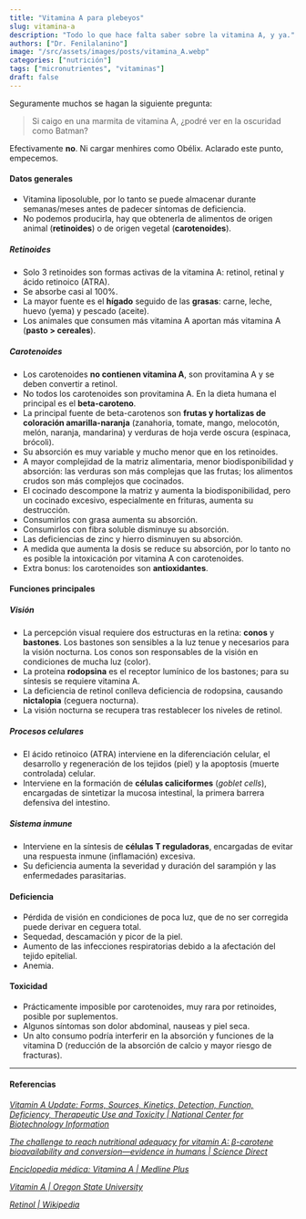 ```yaml
---
title: "Vitamina A para plebeyos"
slug: vitamina-a
description: "Todo lo que hace falta saber sobre la vitamina A, y ya."
authors: ["Dr. Fenilalanino"]
image: "/src/assets/images/posts/vitamina_A.webp"
categories: ["nutrición"]
tags: ["micronutrientes", "vitaminas"]
draft: false
---
```


Seguramente muchos se hagan la siguiente pregunta:

> Si caigo en una marmita de vitamina A, ¿podré ver en la oscuridad como Batman?

Efectivamente **no**. Ni cargar menhires como Obélix. Aclarado este punto, empecemos.


#### Datos generales
- Vitamina liposoluble, por lo tanto se puede almacenar durante semanas/meses antes de padecer síntomas de deficiencia.
- No podemos producirla, hay que obtenerla de alimentos de origen animal (**retinoides**) o de origen vegetal (**carotenoides**).

##### Retinoides
- Solo 3 retinoides son formas activas de la vitamina A: retinol, retinal y ácido retinoico (ATRA).
- Se absorbe casi al 100%.
- La mayor fuente es el **hígado** seguido de las **grasas**: carne, leche, huevo (yema) y pescado (aceite).
- Los animales que consumen más vitamina A aportan más vitamina A (**pasto > cereales**).

##### Carotenoides
- Los carotenoides **no contienen vitamina A**, son provitamina A y se deben convertir a retinol.
- No todos los carotenoides son provitamina A. En la dieta humana el principal es el **beta-caroteno**.
- La principal fuente de beta-carotenos son **frutas y hortalizas de coloración amarilla-naranja** (zanahoria, tomate, mango, melocotón, melón, naranja, mandarina) y verduras de hoja verde oscura (espinaca, brócoli).
- Su absorción es muy variable y mucho menor que en los retinoides.
- A mayor complejidad de la matriz alimentaria, menor biodisponibilidad y absorción: las verduras son más complejas que las frutas; los alimentos crudos son más complejos que cocinados.
- El cocinado descompone la matriz y aumenta la biodisponibilidad, pero un cocinado excesivo, especialmente en frituras, aumenta su destrucción.
- Consumirlos con grasa aumenta su absorción.
- Consumirlos con fibra soluble disminuye su absorción.
- Las deficiencias de zinc y hierro disminuyen su absorción.
- A medida que aumenta la dosis se reduce su absorción, por lo tanto no es posible la intoxicación por vitamina A con carotenoides.
- Extra bonus: los carotenoides son **antioxidantes**.


#### Funciones principales

##### Visión
- La percepción visual requiere dos estructuras en la retina: **conos** y **bastones**. Los bastones son sensibles a la luz tenue y necesarios para la visión nocturna. Los conos son responsables de la visión en condiciones de mucha luz (color).
- La proteína **rodopsina** es el receptor lumínico de los bastones; para su síntesis se requiere vitamina A.
- La deficiencia de retinol conlleva deficiencia de rodopsina, causando **nictalopia** (ceguera nocturna).
- La visión nocturna se recupera tras restablecer los niveles de retinol.

##### Procesos celulares
- El ácido retinoico (ATRA) interviene en la diferenciación celular, el desarrollo y regeneración de los tejidos (piel) y la apoptosis (muerte controlada) celular.
- Interviene en la formación de **células caliciformes** (*goblet cells*), encargadas de sintetizar la mucosa intestinal, la primera barrera defensiva del intestino.

##### Sistema inmune
- Interviene en la síntesis de **células T reguladoras**, encargadas de evitar una respuesta inmune (inflamación) excesiva.
- Su deficiencia aumenta la severidad y duración del sarampión y las enfermedades parasitarias.


#### Deficiencia 

- Pérdida de visión en condiciones de poca luz, que de no ser corregida puede derivar en ceguera total.
- Sequedad, descamación y picor de la piel.
- Aumento de las infecciones respiratorias debido a la afectación del tejido epitelial.
- Anemia.


#### Toxicidad

- Prácticamente imposible por carotenoides, muy rara por retinoides, posible por suplementos.
- Algunos síntomas son dolor abdominal, nauseas y piel seca.
- Un alto consumo podría interferir en la absorción y funciones de la vitamina D (reducción de la absorción de calcio y mayor riesgo de fracturas).


---

#### Referencias

*[Vitamin A Update: Forms, Sources, Kinetics, Detection, Function, Deficiency, Therapeutic Use and Toxicity | National Center for Biotechnology Information](https://www.ncbi.nlm.nih.gov/pmc/articles/PMC8157347/)*

*[The challenge to reach nutritional adequacy for vitamin A: β-carotene bioavailability and conversion—evidence in humans | Science Direct](https://www.sciencedirect.com/science/article/pii/S0002916523030289)*

*[Enciclopedia médica: Vitamina A | Medline Plus](https://medlineplus.gov/spanish/ency/article/002400.htm)*

*[Vitamin A | Oregon State University](https://lpi.oregonstate.edu/mic/vitamins/vitamin-A)*

*[Retinol | Wikipedia](https://en.wikipedia.org/wiki/Retinol)*
